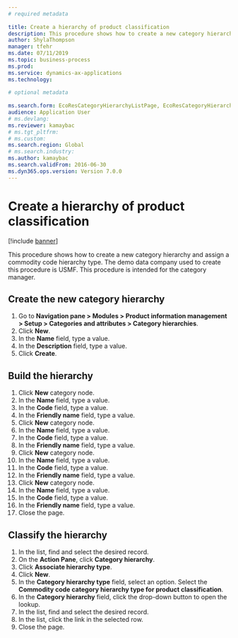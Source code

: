 ```yaml
--- 
# required metadata 
 
title: Create a hierarchy of product classification
description: This procedure shows how to create a new category hierarchy and assign a commodity code hierarchy type. 
author: ShylaThompson
manager: tfehr 
ms.date: 07/11/2019
ms.topic: business-process 
ms.prod:  
ms.service: dynamics-ax-applications 
ms.technology:  
 
# optional metadata 
 
ms.search.form: EcoResCategoryHierarchyListPage, EcoResCategoryHierarchyCreate, EcoResCategory, EcoResCategoryHierarchyRole, EcoResProductCategory, EcoResCategorySearchList, EcoResCategoryHierarchyFactbox, EcoResCategoryFriendlyName, EcoResCategoryAddProduct   
audience: Application User 
# ms.devlang:  
ms.reviewer: kamaybac
# ms.tgt_pltfrm:  
# ms.custom:  
ms.search.region: Global
# ms.search.industry: 
ms.author: kamaybac
ms.search.validFrom: 2016-06-30 
ms.dyn365.ops.version: Version 7.0.0 
---
```

# Create a hierarchy of product classification

[!include [banner](../../includes/banner.md)]

This procedure shows how to create a new category hierarchy and assign a commodity code hierarchy type. The demo data company used to create this procedure is USMF. This procedure is intended for the category manager.


## Create the new category hierarchy
1. Go to **Navigation pane > Modules > Product information management > Setup > Categories and attributes > Category hierarchies**.
2. Click **New**.
3. In the **Name** field, type a value.
4. In the **Description** field, type a value.
5. Click **Create**.

## Build the hierarchy
1. Click **New** category node.
2. In the **Name** field, type a value.
3. In the **Code** field, type a value.
4. In the **Friendly name** field, type a value.
5. Click **New** category node.
6. In the **Name** field, type a value.
7. In the **Code** field, type a value.
8. In the **Friendly name** field, type a value.
9. Click **New** category node.
10. In the **Name** field, type a value.
11. In the **Code** field, type a value.
12. In the **Friendly name** field, type a value.
13. Click **New** category node.
14. In the **Name** field, type a value.
15. In the **Code** field, type a value.
16. In the **Friendly name** field, type a value.
17. Close the page.

## Classify the hierarchy
1. In the list, find and select the desired record.
2. On the **Action Pane**, click **Category hierarchy**.
3. Click **Associate hierarchy type**.
4. Click **New**.
5. In the **Category hierarchy type** field, select an option. Select the **Commodity code category hierarchy type for product classification**.  
6. In the **Category hierarchy** field, click the drop-down button to open the lookup.
7. In the list, find and select the desired record.
8. In the list, click the link in the selected row.
9. Close the page.

